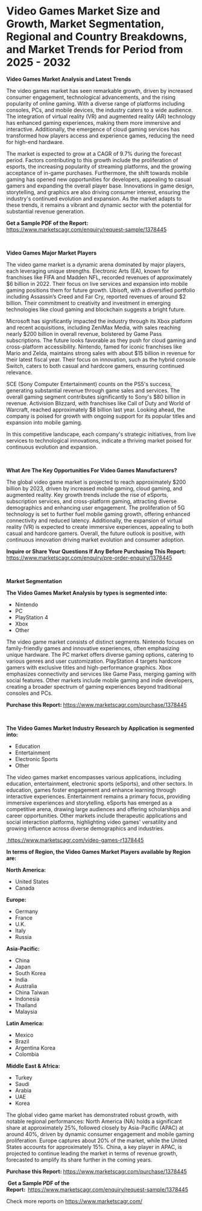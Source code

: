 <p><h1>Video Games Market Size and Growth, Market Segmentation, Regional and Country Breakdowns, and Market Trends for Period from 2025 -  2032</h1></p><p><strong>Video Games Market Analysis and Latest Trends</strong></p>
<p><p>The video games market has seen remarkable growth, driven by increased consumer engagement, technological advancements, and the rising popularity of online gaming. With a diverse range of platforms including consoles, PCs, and mobile devices, the industry caters to a wide audience. The integration of virtual reality (VR) and augmented reality (AR) technology has enhanced gaming experiences, making them more immersive and interactive. Additionally, the emergence of cloud gaming services has transformed how players access and experience games, reducing the need for high-end hardware.</p><p>The market is expected to grow at a CAGR of 9.7% during the forecast period. Factors contributing to this growth include the proliferation of esports, the increasing popularity of streaming platforms, and the growing acceptance of in-game purchases. Furthermore, the shift towards mobile gaming has opened new opportunities for developers, appealing to casual gamers and expanding the overall player base. Innovations in game design, storytelling, and graphics are also driving consumer interest, ensuring the industry's continued evolution and expansion. As the market adapts to these trends, it remains a vibrant and dynamic sector with the potential for substantial revenue generation.</p></p>
<p><strong>Get a Sample PDF of the Report:&nbsp;</strong> <a href="https://www.marketscagr.com/enquiry/request-sample/1378445?utm_campaign=2520&utm_medium=2&utm_source=Github&utm_content=ia&utm_term=09032025&utm_id=video-games">https://www.marketscagr.com/enquiry/request-sample/1378445</a></p>
<p>&nbsp;</p>
<p><strong>Video Games Major Market Players</strong></p>
<p><p>The video game market is a dynamic arena dominated by major players, each leveraging unique strengths. Electronic Arts (EA), known for franchises like FIFA and Madden NFL, recorded revenues of approximately $6 billion in 2022. Their focus on live services and expansion into mobile gaming positions them for future growth. Ubisoft, with a diversified portfolio including Assassin’s Creed and Far Cry, reported revenues of around $2 billion. Their commitment to creativity and investment in emerging technologies like cloud gaming and blockchain suggests a bright future.</p><p>Microsoft has significantly impacted the industry through its Xbox platform and recent acquisitions, including ZeniMax Media, with sales reaching nearly $200 billion in overall revenue, bolstered by Game Pass subscriptions. The future looks favorable as they push for cloud gaming and cross-platform accessibility. Nintendo, famed for iconic franchises like Mario and Zelda, maintains strong sales with about $15 billion in revenue for their latest fiscal year. Their focus on innovation, such as the hybrid console Switch, caters to both casual and hardcore gamers, ensuring continued relevance.</p><p>SCE (Sony Computer Entertainment) counts on the PS5's success, generating substantial revenue through game sales and services. The overall gaming segment contributes significantly to Sony's $80 billion in revenue. Activision Blizzard, with franchises like Call of Duty and World of Warcraft, reached approximately $8 billion last year. Looking ahead, the company is poised for growth with ongoing support for its popular titles and expansion into mobile gaming.</p><p>In this competitive landscape, each company's strategic initiatives, from live services to technological innovations, indicate a thriving market poised for continuous evolution and expansion.</p></p>
<p>&nbsp;</p>
<p><strong>What Are The Key Opportunities For Video Games Manufacturers?</strong></p>
<p><p>The global video game market is projected to reach approximately $200 billion by 2023, driven by increased mobile gaming, cloud gaming, and augmented reality. Key growth trends include the rise of eSports, subscription services, and cross-platform gaming, attracting diverse demographics and enhancing user engagement. The proliferation of 5G technology is set to further fuel mobile gaming growth, offering enhanced connectivity and reduced latency. Additionally, the expansion of virtual reality (VR) is expected to create immersive experiences, appealing to both casual and hardcore gamers. Overall, the future outlook is positive, with continuous innovation driving market evolution and consumer adoption.</p></p>
<p><strong>Inquire or Share Your Questions If Any Before Purchasing This Report:</strong> <a href="https://www.marketscagr.com/enquiry/pre-order-enquiry/1378445?utm_campaign=2520&utm_medium=2&utm_source=Github&utm_content=ia&utm_term=09032025&utm_id=video-games">https://www.marketscagr.com/enquiry/pre-order-enquiry/1378445</a></p>
<p>&nbsp;</p>
<p><strong>Market Segmentation</strong></p>
<p><strong>The Video Games Market Analysis by types is segmented into:</strong></p>
<p><ul><li>Nintendo</li><li>PC</li><li>PlayStation 4</li><li>Xbox</li><li>Other</li></ul></p>
<p><p>The video game market consists of distinct segments. Nintendo focuses on family-friendly games and innovative experiences, often emphasizing unique hardware. The PC market offers diverse gaming options, catering to various genres and user customization. PlayStation 4 targets hardcore gamers with exclusive titles and high-performance graphics. Xbox emphasizes connectivity and services like Game Pass, merging gaming with social features. Other markets include mobile gaming and indie developers, creating a broader spectrum of gaming experiences beyond traditional consoles and PCs.</p></p>
<p><strong>Purchase this Report:&nbsp;</strong><a href="https://www.marketscagr.com/purchase/1378445?utm_campaign=2520&utm_medium=2&utm_source=Github&utm_content=ia&utm_term=09032025&utm_id=video-games">https://www.marketscagr.com/purchase/1378445</a></p>
<p>&nbsp;</p>
<p><strong>The Video Games Market Industry Research by Application is segmented into:</strong></p>
<p><ul><li>Education</li><li>Entertainment</li><li>Electronic Sports</li><li>Other</li></ul></p>
<p><p>The video games market encompasses various applications, including education, entertainment, electronic sports (eSports), and other sectors. In education, games foster engagement and enhance learning through interactive experiences. Entertainment remains a primary focus, providing immersive experiences and storytelling. eSports has emerged as a competitive arena, drawing large audiences and offering scholarships and career opportunities. Other markets include therapeutic applications and social interaction platforms, highlighting video games' versatility and growing influence across diverse demographics and industries.</p></p>
<p><a href="https://www.marketscagr.com/video-games-r1378445?utm_campaign=2520&utm_medium=2&utm_source=Github&utm_content=ia&utm_term=09032025&utm_id=video-games">&nbsp;https://www.marketscagr.com/video-games-r1378445</a></p>
<p><strong>In terms of Region, the Video Games Market Players available by Region are:</strong></p>
<p>
    <p> <strong> North America: </strong>
        <ul>
            <li>United States</li>
            <li>Canada</li>
        </ul>
        </p> 
    <p> <strong> Europe: </strong>
        <ul>
            <li>Germany</li>
            <li>France</li>
            <li>U.K.</li>
            <li>Italy</li>
            <li>Russia</li>
        </ul>
        </p> 
    <p> <strong> Asia-Pacific: </strong>
        <ul>
            <li>China</li>
            <li>Japan</li>
            <li>South Korea</li>
            <li>India</li>
            <li>Australia</li>
            <li>China Taiwan</li>
            <li>Indonesia</li>
            <li>Thailand</li>
            <li>Malaysia</li>
        </ul>
        </p> 
    <p> <strong> Latin America: </strong>
        <ul>
            <li>Mexico</li>
            <li>Brazil</li>
            <li>Argentina Korea</li>
            <li>Colombia</li>
        </ul>
        </p> 
    <p> <strong> Middle East & Africa: </strong>
        <ul>
            <li>Turkey</li>
            <li>Saudi</li>
            <li>Arabia</li>
            <li>UAE</li>
            <li>Korea</li>
        </ul>
    </p>
    </p>
<p><p>The global video game market has demonstrated robust growth, with notable regional performances: North America (NA) holds a significant share at approximately 25%, followed closely by Asia-Pacific (APAC) at around 40%, driven by dynamic consumer engagement and mobile gaming proliferation. Europe captures about 20% of the market, while the United States accounts for approximately 15%. China, a key player in APAC, is projected to continue leading the market in terms of revenue growth, forecasted to amplify its share further in the coming years.</p></p>
<p><strong>Purchase this Report: </strong><a href="https://www.marketscagr.com/purchase/1378445?utm_campaign=2520&utm_medium=2&utm_source=Github&utm_content=ia&utm_term=09032025&utm_id=video-games">https://www.marketscagr.com/purchase/1378445</a></p>
<p>&nbsp;<strong>Get a Sample PDF of the Report:&nbsp;&nbsp;</strong><a href="https://www.marketscagr.com/enquiry/request-sample/1378445?utm_campaign=2520&utm_medium=2&utm_source=Github&utm_content=ia&utm_term=09032025&utm_id=video-games">https://www.marketscagr.com/enquiry/request-sample/1378445</a></p>
<p><strong></strong></p>
<p>Check more reports on <a href="https://www.marketscagr.com/?utm_campaign=2520&utm_medium=2&utm_source=Github&utm_content=ia&utm_term=09032025&utm_id=video-games">https://www.marketscagr.com/</a></p>